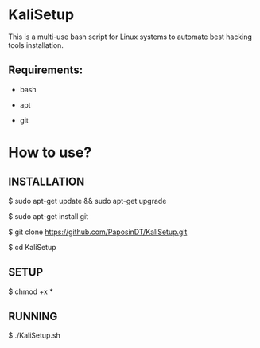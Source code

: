 # KaliSetup
This is a multi-use bash script for Linux systems to automate best hacking tools installation.

## Requirements:

* bash

* apt

* git 


# How to use?

## INSTALLATION

$ sudo apt-get update && sudo apt-get upgrade

$ sudo apt-get install git

$ git clone https://github.com/PaposinDT/KaliSetup.git

$ cd KaliSetup

## SETUP

$ chmod +x *

## RUNNING

$ ./KaliSetup.sh
